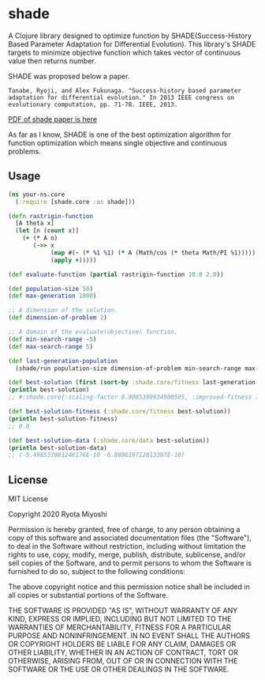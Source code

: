 # shade

A Clojure library designed to optimize function by SHADE(Success-History Based Parameter Adaptation for Differential Evolution).
This library's SHADE targets to minimize objective function which takes vector of continuous value then returns number.

SHADE was proposed below a paper.

`Tanabe, Ryoji, and Alex Fukunaga. "Success-history based parameter adaptation for differential evolution." In 2013 IEEE congress on evolutionary computation, pp. 71-78. IEEE, 2013.`

[PDF of shade paper is here](https://scholar.google.com/scholar?hl=en&as_sdt=0%2C5&q=Success-history+based+parameter+adaptation+for+differential+evolution&btnG=)


As far as I know, SHADE is one of the best optimization algorithm for function optimization which means single objective 
and continuous problems.



## Usage

```clojure
(ns your-ns.core
  (:require [shade.core :as shade]))

(defn rastrigin-function
  [A theta x]
  (let [n (count x)]
    (+ (* A n)
       (->> x
            (map #(- (* %1 %1) (* A (Math/cos (* theta Math/PI %1)))))
            (apply +)))))

(def evaluate-function (partial rastrigin-function 10.0 2.0))

(def population-size 50)
(def max-generation 1000)

;; A dimension of the solution.
(def dimension-of-problem 2)

;; A domain of the evaluate(objective) function.
(def min-search-range -5)
(def max-search-range 5)

(def last-generation-population 
  (shade/run population-size dimension-of-problem min-search-range max-search-range evaluate-function max-generation))

(def best-solution (first (sort-by :shade.core/fitness last-generation-population)))
(println best-solution)
;; #:shade.core{:scaling-factor 0.9085399934900505, :improved-fitness 7.105427357601002E-15, :crossover-rate 0.7407592708749081, :fitness 0.0, :data (-5.490531981246176E-10 -6.889619712813397E-10)}

(def best-solution-fitness (:shade.core/fitness best-solution))
(println best-solution-fitness)
;; 0.0

(def best-solution-data (:shade.core/data best-solution))
(println best-solution-data)
;; (-5.490531981246176E-10 -6.889619712813397E-10)
```

## License
MIT License

Copyright 2020 Ryota Miyoshi

Permission is hereby granted, free of charge, to any person obtaining a copy of this software and associated documentation files (the "Software"), to deal in the Software without restriction, including without limitation the rights to use, copy, modify, merge, publish, distribute, sublicense, and/or sell copies of the Software, and to permit persons to whom the Software is furnished to do so, subject to the following conditions:

The above copyright notice and this permission notice shall be included in all copies or substantial portions of the Software.

THE SOFTWARE IS PROVIDED "AS IS", WITHOUT WARRANTY OF ANY KIND, EXPRESS OR IMPLIED, INCLUDING BUT NOT LIMITED TO THE WARRANTIES OF MERCHANTABILITY, FITNESS FOR A PARTICULAR PURPOSE AND NONINFRINGEMENT. IN NO EVENT SHALL THE AUTHORS OR COPYRIGHT HOLDERS BE LIABLE FOR ANY CLAIM, DAMAGES OR OTHER LIABILITY, WHETHER IN AN ACTION OF CONTRACT, TORT OR OTHERWISE, ARISING FROM, OUT OF OR IN CONNECTION WITH THE SOFTWARE OR THE USE OR OTHER DEALINGS IN THE SOFTWARE.


